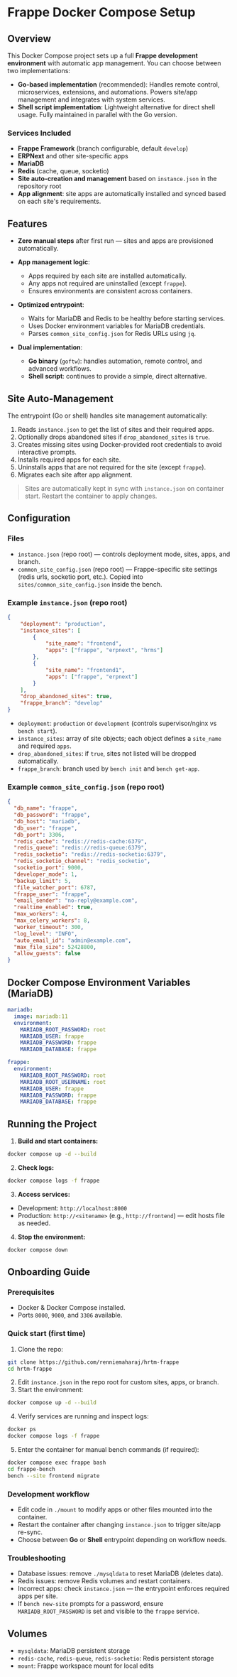 # Frappe Docker Compose Setup

## Overview

This Docker Compose project sets up a full **Frappe development environment** with automatic app management. You can choose between two implementations:

* **Go-based implementation** (recommended): Handles remote control, microservices, extensions, and automations. Powers site/app management and integrates with system services.
* **Shell script implementation**: Lightweight alternative for direct shell usage. Fully maintained in parallel with the Go version.

### Services Included

* **Frappe Framework** (branch configurable, default `develop`)
* **ERPNext** and other site-specific apps
* **MariaDB**
* **Redis** (cache, queue, socketio)
* **Site auto-creation and management** based on `instance.json` in the repository root
* **App alignment**: site apps are automatically installed and synced based on each site's requirements.

## Features

* **Zero manual steps** after first run — sites and apps are provisioned automatically.
* **App management logic**:

  * Apps required by each site are installed automatically.
  * Any apps not required are uninstalled (except `frappe`).
  * Ensures environments are consistent across containers.
* **Optimized entrypoint**:

  * Waits for MariaDB and Redis to be healthy before starting services.
  * Uses Docker environment variables for MariaDB credentials.
  * Parses `common_site_config.json` for Redis URLs using `jq`.
* **Dual implementation**:

  * **Go binary** (`goftw`): handles automation, remote control, and advanced workflows.
  * **Shell script**: continues to provide a simple, direct alternative.

## Site Auto-Management

The entrypoint (Go or shell) handles site management automatically:

1. Reads `instance.json` to get the list of sites and their required apps.
2. Optionally drops abandoned sites if `drop_abandoned_sites` is `true`.
3. Creates missing sites using Docker-provided root credentials to avoid interactive prompts.
4. Installs required apps for each site.
5. Uninstalls apps that are not required for the site (except `frappe`).
6. Migrates each site after app alignment.

> Sites are automatically kept in sync with `instance.json` on container start. Restart the container to apply changes.

## Configuration

### Files

* `instance.json` (repo root) — controls deployment mode, sites, apps, and branch.
* `common_site_config.json` (repo root) — Frappe-specific site settings (redis urls, socketio port, etc.). Copied into `sites/common_site_config.json` inside the bench.

### Example `instance.json` (repo root)

```json
{
    "deployment": "production",
    "instance_sites": [
        {
            "site_name": "frontend",
            "apps": ["frappe", "erpnext", "hrms"]
        },
        {
            "site_name": "frontend1",
            "apps": ["frappe", "erpnext"]
        }
    ],
    "drop_abandoned_sites": true,
    "frappe_branch": "develop"
}
```

* `deployment`: `production` or `development` (controls supervisor/nginx vs `bench start`).
* `instance_sites`: array of site objects; each object defines a `site_name` and required `apps`.
* `drop_abandoned_sites`: if `true`, sites not listed will be dropped automatically.
* `frappe_branch`: branch used by `bench init` and `bench get-app`.

### Example `common_site_config.json` (repo root)

```json
{
  "db_name": "frappe",
  "db_password": "frappe",
  "db_host": "mariadb",
  "db_user": "frappe",
  "db_port": 3306,
  "redis_cache": "redis://redis-cache:6379",
  "redis_queue": "redis://redis-queue:6379",
  "redis_socketio": "redis://redis-socketio:6379",
  "redis_socketio_channel": "redis_socketio",
  "socketio_port": 9000,
  "developer_mode": 1,
  "backup_limit": 5,
  "file_watcher_port": 6787,
  "frappe_user": "frappe",
  "email_sender": "no-reply@example.com",
  "realtime_enabled": true,
  "max_workers": 4,
  "max_celery_workers": 8,
  "worker_timeout": 300,
  "log_level": "INFO",
  "auto_email_id": "admin@example.com",
  "max_file_size": 52428800,
  "allow_guests": false
}
```

## Docker Compose Environment Variables (MariaDB)

```yaml
mariadb:
  image: mariadb:11
  environment:
    MARIADB_ROOT_PASSWORD: root
    MARIADB_USER: frappe
    MARIADB_PASSWORD: frappe
    MARIADB_DATABASE: frappe

frappe:
  environment:
    MARIADB_ROOT_PASSWORD: root
    MARIADB_ROOT_USERNAME: root
    MARIADB_USER: frappe
    MARIADB_PASSWORD: frappe
    MARIADB_DATABASE: frappe
```

## Running the Project

1. **Build and start containers:**

```bash
docker compose up -d --build
```

2. **Check logs:**

```bash
docker compose logs -f frappe
```

3. **Access services:**

* Development: `http://localhost:8000`
* Production: `http://<sitename>` (e.g., `http://frontend`) — edit hosts file as needed.

4. **Stop the environment:**

```bash
docker compose down
```

## Onboarding Guide

### Prerequisites

* Docker & Docker Compose installed.
* Ports `8000`, `9000`, and `3306` available.

### Quick start (first time)

1. Clone the repo:

```bash
git clone https://github.com/renniemaharaj/hrtm-frappe
cd hrtm-frappe
```

2. Edit `instance.json` in the repo root for custom sites, apps, or branch.
3. Start the environment:

```bash
docker compose up -d --build
```

4. Verify services are running and inspect logs:

```bash
docker ps
docker compose logs -f frappe
```

5. Enter the container for manual bench commands (if required):

```bash
docker compose exec frappe bash
cd frappe-bench
bench --site frontend migrate
```

### Development workflow

* Edit code in `./mount` to modify apps or other files mounted into the container.
* Restart the container after changing `instance.json` to trigger site/app re-sync.
* Choose between **Go** or **Shell** entrypoint depending on workflow needs.

### Troubleshooting

* Database issues: remove `./mysqldata` to reset MariaDB (deletes data).
* Redis issues: remove Redis volumes and restart containers.
* Incorrect apps: check `instance.json` — the entrypoint enforces required apps per site.
* If `bench new-site` prompts for a password, ensure `MARIADB_ROOT_PASSWORD` is set and visible to the `frappe` service.

## Volumes

* `mysqldata`: MariaDB persistent storage
* `redis-cache`, `redis-queue`, `redis-socketio`: Redis persistent storage
* `mount`: Frappe workspace mount for local edits
